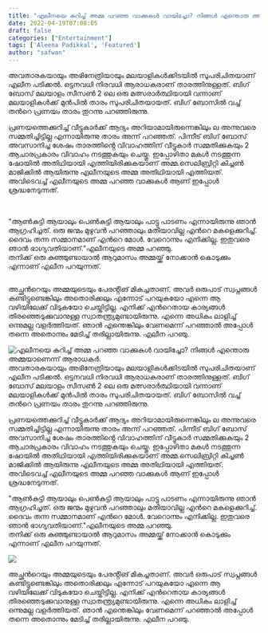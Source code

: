 ```yaml
---
title: "എലീനയെ കുറിച്ച് അമ്മ പറഞ്ഞ വാക്കുകൾ വായിച്ചോ? നിങ്ങൾ എന്തൊരു അമ്മയാണെന്ന് ആരാധകർ."
date: 2022-04-19T07:08:05
draft: false
categories: ["Entertainment"]
tags: ['Aleena Padikkal', 'Featured']
author: "safwan"
---
```


<!-- wp:paragraph -->
<p>അവതാരകയായും അഭിനേത്രിയായും മലയാളികൾക്കിടയിൽ സുപരിചിതയാണ് എലീന പടിക്കൽ. ഒട്ടനവധി നിരവധി ആരാധകരാണ് താരത്തിനുള്ളത്. ബിഗ് ബോസ് മലയാളം സീസൺ 2 ലെ ഒരു മത്സരാർത്ഥിയായി വന്നാണ് മലയാളികൾക്ക് മുൻപിൽ താരം സുപരിചിതയായത്. ബിഗ് ബോസിൽ വച്ച് തൻറെ പ്രണയം താരം തുറന്നു പറഞ്ഞിരുന്നു.</p>
<!-- /wp:paragraph -->

<!-- wp:paragraph -->
<p> പ്രണയത്തെക്കുറിച്ച് വീട്ടുകാർക്ക് ആദ്യം അറിയാമായിരുന്നെങ്കിലും ല അന്നുവരെ സമ്മതിച്ചിട്ടില്ല എന്നായിരുന്നു താരം അന്ന് പറഞ്ഞത്. പിന്നീട് ബിഗ് ബോസ് അവസാനിച്ച ശേഷം താരത്തിൻ്റെ വിവാഹത്തിന് വീട്ടുകാർ സമ്മതിക്കുകയും 2 ആചാരപ്രകാരം വിവാഹം നടത്തുകയും ചെയ്തു. ഇപ്പോഴിതാ മകൾ നടത്തുന്ന ഷോയിൽ അതിഥിയായി എത്തിയിരിക്കുകയാണ് അമ്മ.സെലിബ്രിറ്റി കിച്ചൺ മാജിക്കിൽ ആയിരുന്നു എലീനയുടെ അമ്മ അതിഥിയായി എത്തിയത്. അവിടെവച്ച് എലീനയുടെ അമ്മ പറഞ്ഞ വാക്കുകൾ ആണ് ഇപ്പോൾ ശ്രദ്ധനേടുന്നത്.</p>
<!-- /wp:paragraph -->

<!-- wp:image {"id":330305,"sizeSlug":"large"} -->
<figure class="wp-block-image size-large"><img src="https://cdn.boolokam.com/articles/2022/04/images-47-3.jpeg" alt="" class="wp-image-330305"/></figure>
<!-- /wp:image -->

<!-- wp:paragraph -->
<p><br />"ആൺകുട്ടി ആയാലും പെൺകുട്ടി ആയാലും പാട്ടു പാടണം എന്നായിരുന്നു ഞാൻ ആഗ്രഹിച്ചത്. ഒരു ജന്മം മുഴുവൻ പറഞ്ഞാലും മതിയാവില്ല എൻറെ മകളെക്കുറിച്ച്. ദൈവം തന്ന സമ്മാനമാണ് എൻറെ മോൾ. വേറൊന്നും എനിക്കില്ല. ഇതുവരെ ഞാൻ ഭാഗ്യവതിയാണ്."എലീനയുടെ അമ്മ പറഞ്ഞു.<br />തനിക്ക് ഒരു കുഞ്ഞുണ്ടായാൽ ആറുമാസം അമ്മയ്ക്ക് നോക്കാൻ കൊടുക്കും എന്നാണ് എലീന പറയുന്നത്.</p>
<!-- /wp:paragraph -->

<!-- wp:image {"id":330306,"sizeSlug":"large"} -->
<figure class="wp-block-image size-large"><img src="https://cdn.boolokam.com/articles/2022/04/images-46-3.jpeg" alt="" class="wp-image-330306"/></figure>
<!-- /wp:image -->

<!-- wp:paragraph -->
<p> അച്ഛൻറെയും അമ്മയുടെയും പേരൻ്റിങ് മികച്ചതാണ്. അവർ ഒരുപാട് സ്വപ്നങ്ങൾ കണ്ടിട്ടുണ്ടെങ്കിലും അതൊരിക്കലും എന്നോട് പറയുകയോ എന്നെ ആ വഴിയിലേക്ക് വിടുകയോ ചെയ്തിട്ടില്ല. എനിക്ക് എൻറെതായ കാര്യങ്ങൾ തിരഞ്ഞെടുക്കുവാനുള്ള  സ്വാതന്ത്ര്യമുണ്ടായിരുന്നു. എന്നെ അധികം ലാളിച്ച് ഒന്നുമല്ല വളർത്തിയത്. ഞാൻ എന്തെങ്കിലും വേണമെന്ന് പറഞ്ഞാൽ അപ്പോൾ തന്നെ അതൊന്നും മേടിച്ച് തരില്ലായിരുന്നു. എലീന പറഞു.</p>
<!-- /wp:paragraph -->


![എലീനയെ കുറിച്ച് അമ്മ പറഞ്ഞ വാക്കുകൾ വായിച്ചോ? നിങ്ങൾ എന്തൊരു അമ്മയാണെന്ന് ആരാധകർ.](https://cdn.boolokam.com/articles/2022/04/images-47-3.jpeg)അവതാരകയായും അഭിനേത്രിയായും മലയാളികൾക്കിടയിൽ സുപരിചിതയാണ് എലീന പടിക്കൽ. ഒട്ടനവധി നിരവധി ആരാധകരാണ് താരത്തിനുള്ളത്. ബിഗ് ബോസ് മലയാളം സീസൺ 2 ലെ ഒരു മത്സരാർത്ഥിയായി വന്നാണ് മലയാളികൾക്ക് മുൻപിൽ താരം സുപരിചിതയായത്. ബിഗ് ബോസിൽ വച്ച് തൻറെ പ്രണയം താരം തുറന്നു പറഞ്ഞിരുന്നു.

പ്രണയത്തെക്കുറിച്ച് വീട്ടുകാർക്ക് ആദ്യം അറിയാമായിരുന്നെങ്കിലും ല അന്നുവരെ സമ്മതിച്ചിട്ടില്ല എന്നായിരുന്നു താരം അന്ന് പറഞ്ഞത്. പിന്നീട് ബിഗ് ബോസ് അവസാനിച്ച ശേഷം താരത്തിൻ്റെ വിവാഹത്തിന് വീട്ടുകാർ സമ്മതിക്കുകയും 2 ആചാരപ്രകാരം വിവാഹം നടത്തുകയും ചെയ്തു. ഇപ്പോഴിതാ മകൾ നടത്തുന്ന ഷോയിൽ അതിഥിയായി എത്തിയിരിക്കുകയാണ് അമ്മ.സെലിബ്രിറ്റി കിച്ചൺ മാജിക്കിൽ ആയിരുന്നു എലീനയുടെ അമ്മ അതിഥിയായി എത്തിയത്. അവിടെവച്ച് എലീനയുടെ അമ്മ പറഞ്ഞ വാക്കുകൾ ആണ് ഇപ്പോൾ ശ്രദ്ധനേടുന്നത്.

  
"ആൺകുട്ടി ആയാലും പെൺകുട്ടി ആയാലും പാട്ടു പാടണം എന്നായിരുന്നു ഞാൻ ആഗ്രഹിച്ചത്. ഒരു ജന്മം മുഴുവൻ പറഞ്ഞാലും മതിയാവില്ല എൻറെ മകളെക്കുറിച്ച്. ദൈവം തന്ന സമ്മാനമാണ് എൻറെ മോൾ. വേറൊന്നും എനിക്കില്ല. ഇതുവരെ ഞാൻ ഭാഗ്യവതിയാണ്."എലീനയുടെ അമ്മ പറഞ്ഞു.  
തനിക്ക് ഒരു കുഞ്ഞുണ്ടായാൽ ആറുമാസം അമ്മയ്ക്ക് നോക്കാൻ കൊടുക്കും എന്നാണ് എലീന പറയുന്നത്.

![](https://cdn.boolokam.com/articles/2022/04/images-46-3.jpeg)

അച്ഛൻറെയും അമ്മയുടെയും പേരൻ്റിങ് മികച്ചതാണ്. അവർ ഒരുപാട് സ്വപ്നങ്ങൾ കണ്ടിട്ടുണ്ടെങ്കിലും അതൊരിക്കലും എന്നോട് പറയുകയോ എന്നെ ആ വഴിയിലേക്ക് വിടുകയോ ചെയ്തിട്ടില്ല. എനിക്ക് എൻറെതായ കാര്യങ്ങൾ തിരഞ്ഞെടുക്കുവാനുള്ള സ്വാതന്ത്ര്യമുണ്ടായിരുന്നു. എന്നെ അധികം ലാളിച്ച് ഒന്നുമല്ല വളർത്തിയത്. ഞാൻ എന്തെങ്കിലും വേണമെന്ന് പറഞ്ഞാൽ അപ്പോൾ തന്നെ അതൊന്നും മേടിച്ച് തരില്ലായിരുന്നു. എലീന പറഞു.
